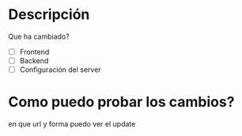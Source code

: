 # Descripción
Que ha cambiado?

- [ ] Frontend
- [ ] Backend
- [ ] Configuración del server

# Como puedo probar los cambios?
en que url y forma puedo ver el update
